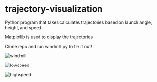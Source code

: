 # trajectory-visualization

Python program that takes calculates trajectories based on launch angle, height, and speed

Matplotlib is used to display the trajectories

Clone repo and run windmill.py to try it out!

![windmill](https://user-images.githubusercontent.com/88149251/128208895-1d53e691-c5d6-42c5-86e8-3271539538b0.png)

![lowspeed](https://user-images.githubusercontent.com/88149251/128237381-95549cdb-1fd4-483a-b384-32e9d9e7aff8.png)

![highspeed](https://user-images.githubusercontent.com/88149251/128237148-f1d47384-9486-4e85-88ec-f4bb32559c58.png)
